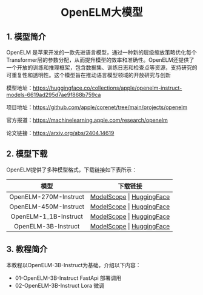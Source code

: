 
<div align="center">
<h1>
  OpenELM大模型
</h1>
</div>

## 1. 模型简介


OpenELM 是苹果开发的一款先进语言模型，通过一种新的层级缩放策略优化每个Transformer层的参数分配，从而提升模型的效率和准确性。OpenELM还提供了一个开放的训练和推理框架，包含数据集、训练日志和检查点等资源，支持研究的可重复性和透明性。这个模型旨在推动语言模型领域的开放研究与创新

模型地址：https://huggingface.co/collections/apple/openelm-instruct-models-6619ad295d7ae9f868b759ca

项目地址：https://github.com/apple/corenet/tree/main/projects/openelm

官方报道：https://machinelearning.apple.com/research/openelm

论文链接：https://arxiv.org/abs/2404.14619

## 2. 模型下载
OpenELM提供了多种模型格式，下载链接如下表所示：

|          模型           |                                                                           下载链接                                                                           |
|:---------------------:|:--------------------------------------------------------------------------------------------------------------------------------------------------------:|
| OpenELM-270M-Instruct |      [ModelScope](https://www.modelscope.cn/models/LLM-Research/OpenELM-270M) \| [HuggingFace](https://huggingface.co/apple/OpenELM-270M-Instruct)       |                                                                                                                   
| OpenELM-450M-Instruct | [ModelScope](https://www.modelscope.cn/models/LLM-Research/OpenELM-450M-Instruct)  \| [HuggingFace](https://huggingface.co/apple/OpenELM-450M-Instruct)  |
| OpenELM-1_1B-Instruct | [ModelScope](https://www.modelscope.cn/models/LLM-Research/OpenELM-1_1B-Instruct)   \| [HuggingFace](https://huggingface.co/apple/OpenELM-1_1B-Instruct) |
|  OpenELM-3B-Instruct  |   [ModelScope](https://www.modelscope.cn/models/LLM-Research/OpenELM-3B-Instruct)   \| [HuggingFace](https://huggingface.co/apple/OpenELM-3B-Instruct)   |


##  3. 教程简介
本教程以OpenELM-3B-Instruct为基础，介绍以下内容：

- 01-OpenELM-3B-Instruct FastApi 部署调用
- 02-OpenELM-3B-Instruct Lora 微调